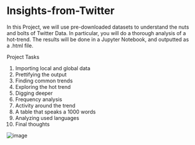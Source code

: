 # Insights-from-Twitter
In this Project, we will use pre-downloaded datasets to understand the nuts and bolts of Twitter Data. In particular, you will do a thorough analysis of a hot-trend. The results will be done in a Jupyter Notebook, and outputted as a .html file.

Project Tasks
1. Importing local and global data
2. Prettifying the output
3. Finding common trends
4. Exploring the hot trend
5. Digging deeper
6. Frequency analysis
7. Activity around the trend
8. A table that speaks a 1000 words
9. Analyzing used languages
10. Final thoughts

![image](https://user-images.githubusercontent.com/73074313/155113144-e649eb73-b3bc-4188-b7af-45734c7edc06.png)
